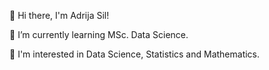 👋 Hi there, I'm Adrija Sil!

🌱 I’m currently learning MSc. Data Science. 

📖 I'm interested in Data Science, Statistics and Mathematics. 

